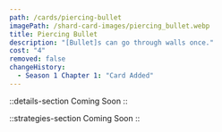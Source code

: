 ```yaml
---
path: /cards/piercing-bullet
imagePath: /shard-card-images/piercing_bullet.webp
title: Piercing Bullet
description: "[Bullet]s can go through walls once."
cost: "4"
removed: false
changeHistory:
  - Season 1 Chapter 1: "Card Added"
---
```


::details-section
Coming Soon
::

::strategies-section
Coming Soon
::
